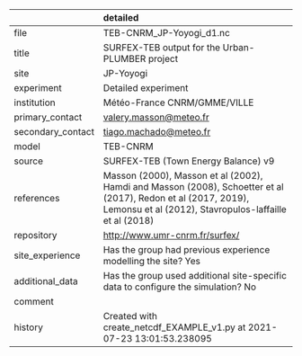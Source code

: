 |                   | detailed                                                                                                                                                                |
|:------------------|:------------------------------------------------------------------------------------------------------------------------------------------------------------------------|
| file              | TEB-CNRM_JP-Yoyogi_d1.nc                                                                                                                                                |
| title             | SURFEX-TEB output for the Urban-PLUMBER project                                                                                                                         |
| site              | JP-Yoyogi                                                                                                                                                               |
| experiment        | Detailed experiment                                                                                                                                                     |
| institution       | Météo-France CNRM/GMME/VILLE                                                                                                                                            |
| primary_contact   | valery.masson@meteo.fr                                                                                                                                                  |
| secondary_contact | tiago.machado@meteo.fr                                                                                                                                                  |
| model             | TEB-CNRM                                                                                                                                                                |
| source            | SURFEX-TEB (Town Energy Balance) v9                                                                                                                                     |
| references        | Masson (2000), Masson et al (2002), Hamdi and Masson (2008), Schoetter et al (2017), Redon et al (2017, 2019), Lemonsu et al (2012), Stavropulos-laffaille et al (2018) |
| repository        | http://www.umr-cnrm.fr/surfex/                                                                                                                                          |
| site_experience   | Has the group had previous experience modelling the site? Yes                                                                                                           |
| additional_data   | Has the group used additional site-specific data to configure the simulation? No                                                                                        |
| comment           |                                                                                                                                                                         |
| history           | Created with create_netcdf_EXAMPLE_v1.py at 2021-07-23 13:01:53.238095                                                                                                  |
